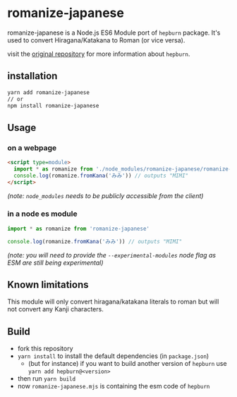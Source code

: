 # romanize-japanese

romanize-japanese is a Node.js ES6 Module port of `hepburn` package. It's used to convert Hiragana/Katakana to Roman (or vice versa).

visit the [original repository](https://github.com/lovell/hepburn) for more information about `hepburn`.

## installation

```bash
yarn add romanize-japanese
// or
npm install romanize-japanese
```

## Usage

### on a webpage

```html
<script type=module>
  import * as romanize from './node_modules/romanize-japanese/romanize-japanese.js'
  console.log(romanize.fromKana('みみ')) // outputs "MIMI"
</script>
```
*(note: `node_modules` needs to be publicly accessible from the client)*

### in a node es module

```javascript
import * as romanize from 'romanize-japanese'

console.log(romanize.fromKana('みみ')) // outputs "MIMI"
```
*(note: you will need to provide the `--experimental-modules` node flag as ESM are still being experimental)*

## Known limitations

This module will only convert hiragana/katakana literals to roman but will not convert any Kanji characters.

## Build

- fork this repository
- `yarn install` to install the default dependencies (in `package.json`)
  - (but for instance) if you want to build another version of `hepburn` use `yarn add hepburn@<version>`
- then run `yarn build`
- now `romanize-japanese.mjs` is containing the esm code of `hepburn`